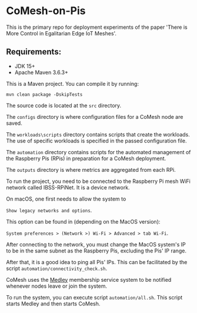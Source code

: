 # CoMesh-on-Pis

This is the primary repo for deployment experiments of the paper
'There is More Control in Egalitarian Edge IoT Meshes'.

## Requirements:
* JDK 15+
* Apache Maven 3.6.3+

This is a Maven project.
You can compile it by running:

```
mvn clean package -DskipTests
```

The source code is located at the `src` directory.

The `configs` directory is where configuration files for a CoMesh node are saved.

The `workloads\scripts` directory contains scripts that create the workloads.
The use of specific workloads is specified in the passed configuration file.

The `automation` directory contains scripts for the automated management of the Raspberry Pis (RPis) in preparation for a CoMesh deployment.

The `outputs` directory is where metrics are aggregated from each RPi.

To run the project, you need to be connected to the Raspberry Pi mesh WiFi network
called IBSS-RPiNet.
It is a device network.

On macOS, one first needs to allow the system to

`Show legacy networks and options`.

This option can be found in (depending on the MacOS version):

`System preferences > (Network >) Wi-Fi > Advanced > tab Wi-Fi`.

After connecting to the network, you must change the MacOS system's IP to be in the same subnet as the Raspberry Pis, excluding the Pis' IP range.

After that, it is a good idea to ping all Pis' IPs.
This can be facilitated by the script `automation/connectivity_check.sh`.

CoMesh uses the [Medley](https://github.com/RuiRitaYang/medley) membership service system to be notified whenever nodes leave or join the system.

To run the system, you can execute script `automation/all.sh`.
This script starts Medley and then starts CoMesh.